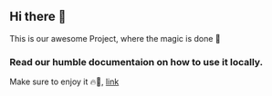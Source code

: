## Hi there 👋

This is our awesome Project, where the magic is done 🙌

### Read our humble documentaion on how to use it locally.
Make sure to enjoy it 🔥🥤, [link](https://github.com/Video-Streaming-Services/Video-Streaming-Services/blob/main/README.md)
